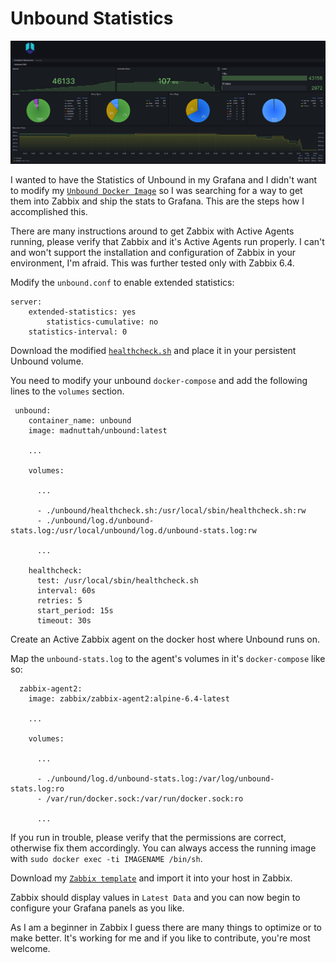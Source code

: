 # Unbound Statistics

<p align="center">
    <img src="https://github.com/madnuttah/unbound-docker-stats/blob/main/unbound-stats/screenshots/Screenshot1.jpg" alt="Logo">
</p>

I wanted to have the Statistics of Unbound in my Grafana and I didn't want to modify my [`Unbound Docker Image`](https://github.com/madnuttah/unbound-docker) so I was searching for a way to get them into Zabbix and ship the stats to Grafana. This are the steps how I accomplished this.

There are many instructions around to get Zabbix with Active Agents running, please verify that Zabbix and it's Active Agents run properly. I can't and won't support the installation and configuration of Zabbix in your environment, I'm afraid. This was further tested only with Zabbix 6.4.

Modify the `unbound.conf` to enable extended statistics:

```
server:	
	extended-statistics: yes
        statistics-cumulative: no
	statistics-interval: 0	
```

Download the modified [`healthcheck.sh`](https://github.com/madnuttah/unbound-docker-stats/blob/main/unbound-stats/healthcheck.sh) and place it in your persistent Unbound volume.

You need to modify your unbound `docker-compose` and add the following lines to the `volumes` section. 

```
 unbound:
    container_name: unbound
    image: madnuttah/unbound:latest

    ...

    volumes:
    
      ...

      - ./unbound/healthcheck.sh:/usr/local/sbin/healthcheck.sh:rw
      - ./unbound/log.d/unbound-stats.log:/usr/local/unbound/log.d/unbound-stats.log:rw

      ...
    
    healthcheck:
      test: /usr/local/sbin/healthcheck.sh
      interval: 60s
      retries: 5
      start_period: 15s
      timeout: 30s  
```

Create an Active Zabbix agent on the docker host where Unbound runs on.

Map the `unbound-stats.log` to the agent's volumes in it's `docker-compose` like so:

```
  zabbix-agent2:
    image: zabbix/zabbix-agent2:alpine-6.4-latest
    
	...
    
	volumes:
      
	  ...
	  
      - ./unbound/log.d/unbound-stats.log:/var/log/unbound-stats.log:ro
      - /var/run/docker.sock:/var/run/docker.sock:ro
	  
	  ...
```

If you run in trouble, please verify that the permissions are correct, otherwise fix them accordingly. You can always access the running image with `sudo docker exec -ti IMAGENAME /bin/sh`.

Download my [`Zabbix template`](https://github.com/madnuttah/unbound-docker-stats/blob/main/unbound-stats/Zabbix%20Template%20Unbound%20Statistics.yaml) and import it into your host in Zabbix.

Zabbix should display values in `Latest Data` and you can now begin to configure your Grafana panels as you like.

As I am a beginner in Zabbix I guess there are many things to optimize or to make better. It's working for me and if you like to contribute, you're most welcome.
